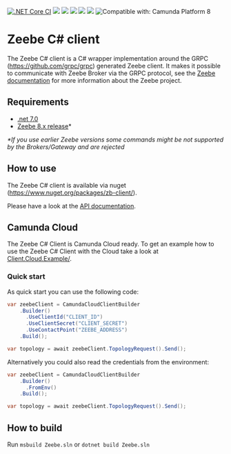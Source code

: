 [![.NET Core CI](https://github.com/camunda-community-hub/zeebe-client-csharp/actions/workflows/ci.yml/badge.svg?branch=main)](https://github.com/camunda-community-hub/zeebe-client-csharp/actions/workflows/ci.yml)
[![](https://img.shields.io/nuget/v/zb-client.svg)](https://www.nuget.org/packages/zb-client/)
[![](https://img.shields.io/nuget/dt/zb-client)](https://www.nuget.org/stats/packages/zb-client?groupby=Version)
[![](https://img.shields.io/github/license/zeebe-io/zeebe-client-csharp.svg)](https://www.apache.org/licenses/LICENSE-2.0)
[![](https://img.shields.io/badge/Community%20Extension-An%20open%20source%20community%20maintained%20project-FF4700)](https://github.com/camunda-community-hub/community)
[![](https://img.shields.io/badge/Lifecycle-Stable-brightgreen)](https://github.com/Camunda-Community-Hub/community/blob/main/extension-lifecycle.md#stable-)
![Compatible with: Camunda Platform 8](https://img.shields.io/badge/Compatible%20with-Camunda%20Platform%208-0072Ce)

# Zeebe C# client

The Zeebe C# client is a C# wrapper implementation around the GRPC (https://github.com/grpc/grpc) generated Zeebe
client.
It makes it possible to communicate with Zeebe Broker via the GRPC protocol, see
the [Zeebe documentation](https://docs.zeebe.io/)
for more information about the Zeebe project.

## Requirements

* [.net 7.0](https://dotnet.microsoft.com/en-us/download/dotnet/7.0)
* [Zeebe 8.x release](https://github.com/zeebe-io/zeebe/releases/)*

_*If you use earlier Zeebe versions some commands might be not supported by the Brokers/Gateway and are rejected_

## How to use

The Zeebe C# client is available via nuget (https://www.nuget.org/packages/zb-client/).

Please have a look at the [API documentation](https://camunda-community-hub.github.io/zeebe-client-csharp/).

## Camunda Cloud

The Zeebe C# Client is Camunda Cloud ready.
To get an example how to use the Zeebe C# Client with the Cloud take a look
at [Client.Cloud.Example/](Client.Cloud.Example/).

### Quick start

As quick start you can use the following code:

```csharp
var zeebeClient = CamundaCloudClientBuilder
    .Builder()
      .UseClientId("CLIENT_ID")
      .UseClientSecret("CLIENT_SECRET")
      .UseContactPoint("ZEEBE_ADDRESS")
    .Build();

var topology = await zeebeClient.TopologyRequest().Send();
```

Alternatively you could also read the credentials from the environment:

```csharp
var zeebeClient = CamundaCloudClientBuilder
    .Builder()
      .FromEnv()
    .Build();

var topology = await zeebeClient.TopologyRequest().Send();
```

## How to build

Run `msbuild Zeebe.sln` or `dotnet build Zeebe.sln`

